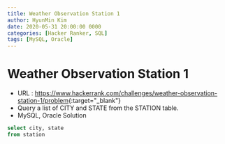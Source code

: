 ```yaml
---
title: Weather Observation Station 1
author: HyunMin Kim
date: 2020-05-31 20:00:00 0000
categories: [Hacker Ranker, SQL]
tags: [MySQL, Oracle]
---
```


# Weather Observation Station 1

- URL : <https://www.hackerrank.com/challenges/weather-observation-station-1/problem>{:target="_blank"}
- Query a list of CITY and STATE from the STATION table.
- MySQL, Oracle Solution

```sql
select city, state
from station
```